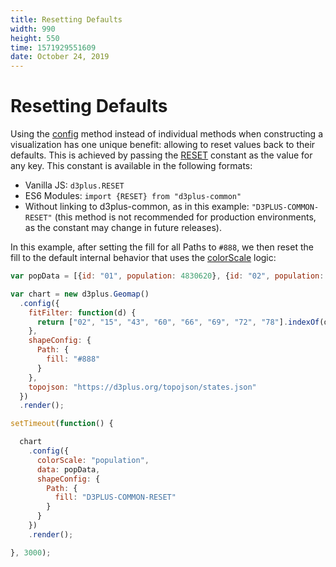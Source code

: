 ```yaml
---
title: Resetting Defaults
width: 990
height: 550
time: 1571929551609
date: October 24, 2019
---
```


[height]: 550

# Resetting Defaults

Using the [config](http://d3plus.org/docs/#BaseClass.config) method instead of individual methods when constructing a visualization has one unique benefit: allowing to reset values back to their defaults. This is achieved by passing the [RESET](https://github.com/d3plus/d3plus-common/blob/master/src/RESET.js#L5) constant as the value for any key. This constant is available in the following formats:

 * Vanilla JS: `d3plus.RESET`
 * ES6 Modules: `import {RESET} from "d3plus-common"`
 * Without linking to d3plus-common, as in this example: `"D3PLUS-COMMON-RESET"` (this method is not recommended for production environments, as the constant may change in future releases).

In this example, after setting the fill for all Paths to `#888`, we then reset the fill to the default internal behavior that uses the [colorScale](http://d3plus.org/docs/#Viz.colorScale) logic:

```js
var popData = [{id: "01", population: 4830620}, {id: "02", population: 733375}, {id: "04", population: 6641928}, {id: "05", population: 2958208}, {id: "06", population: 38421464}, {id: "08", population: 5278906}, {id: "09", population: 3593222}, {id: "10", population: 926454}, {id: "11", population: 647484}, {id: "12", population: 19645772}, {id: "13", population: 10006693}, {id: "15", population: 1406299}, {id: "16", population: 1616547}, {id: "17", population: 12873761}, {id: "18", population: 6568645}, {id: "19", population: 3093526}, {id: "20", population: 2892987}, {id: "21", population: 4397353}, {id: "22", population: 4625253}, {id: "23", population: 1329100}, {id: "24", population: 5930538}, {id: "25", population: 6705586}, {id: "26", population: 9900571}, {id: "27", population: 5419171}, {id: "28", population: 2988081}, {id: "29", population: 6045448}, {id: "30", population: 1014699}, {id: "31", population: 1869365}, {id: "32", population: 2798636}, {id: "33", population: 1324201}, {id: "34", population: 8904413}, {id: "35", population: 2084117}, {id: "36", population: 19673174}, {id: "37", population: 9845333}, {id: "38", population: 721640}, {id: "39", population: 11575977}, {id: "40", population: 3849733}, {id: "41", population: 3939233}, {id: "42", population: 12779559}, {id: "44", population: 1053661}, {id: "45", population: 4777576}, {id: "46", population: 843190}, {id: "47", population: 6499615}, {id: "48", population: 26538614}, {id: "49", population: 2903379}, {id: "50", population: 626604}, {id: "51", population: 8256630}, {id: "53", population: 6985464}, {id: "54", population: 1851420}, {id: "55", population: 5742117}, {id: "56", population: 579679}, {id: "72", population: 3583073}];

var chart = new d3plus.Geomap()
  .config({
    fitFilter: function(d) {
      return ["02", "15", "43", "60", "66", "69", "72", "78"].indexOf(d.id) < 0;
    },
    shapeConfig: {
      Path: {
        fill: "#888"
      }
    },
    topojson: "https://d3plus.org/topojson/states.json"
  })
  .render();

setTimeout(function() {

  chart
    .config({
      colorScale: "population",
      data: popData,
      shapeConfig: {
        Path: {
          fill: "D3PLUS-COMMON-RESET"
        }
      }
    })
    .render();

}, 3000);
```
